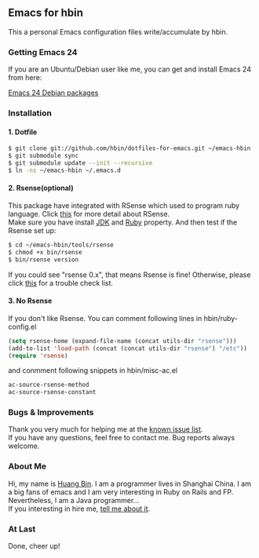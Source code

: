 ## Emacs for hbin

This a personal Emacs configuration files write/accumulate by hbin.

### Getting Emacs 24

If you are an Ubuntu/Debian user like me, you can get and install Emacs 24
from here:

[Emacs 24 Debian packages](http://emacs.naquadah.org)

### Installation

#### 1. Dotfile

```bash
$ git clone git://github.com/hbin/dotfiles-for-emacs.git ~/emacs-hbin
$ git submodule sync
$ git submodule update --init --recursive
$ ln -ns ~/emacs-hbin ~/.emacs.d
```

#### 2. Rsense(optional)

This package have integrated with RSense which used to program ruby
language. Click [this](http://cx4a.org/software/rsense/) for more
detail about RSense.
<br>
Make sure you have install
[JDK](http://hbin.iteye.com/admin/blogs/1148147) and
[Ruby](http://beginrescueend.com/rvm/install/#explained)
property. And then test if the Rsense set up:

```bash
$ cd ~/emacs-hbin/tools/rsense
$ chmod +x bin/rsense
$ bin/rsense version
```

If you could see "rsense 0.x", that means Rsense is fine! Otherwise,
please click
[this](http://cx4a.org/software/rsense/manual.html#Trouble_Shooting)
for a trouble check list.

#### 3. No Rsense

If you don't like Rsense. You can comment following lines in hbin/ruby-config.el

```lisp
(setq rsense-home (expand-file-name (concat utils-dir "rsense")))
(add-to-list 'load-path (concat (concat utils-dir "rsense") "/etc"))
(require 'rsense)
```

and conmment following snippets in hbin/misc-ac.el

```lisp
ac-source-rsense-method
ac-source-rsense-constant
```

### Bugs & Improvements

Thank you very much for helping me at the [known issue list](https://github.com/hbin/dotfiles-for-emacs/issues?sort=created&direction=desc&state=open).
<br>
If you have any questions, feel free to contact me.
Bug reports always welcome.<br/>

### About Me

Hi, my name is
[Huang Bin](http://www.google.com.hk/#hl=en&newwindow=1&safe=strict&q=i+want+an+aston+martin&oq=I+want+an+aston+martin&aq=0&aqi=g1&aql=&gs_sm=1&gs_upl=17485l20618l17l22771l3l3l0l0l0l0l106l315l0.3l3l0&gs_l=serp.1.0.0.17485l20618l17l22771l3l3l0l0l0l0l106l315l0j3l3l0.frgbld.&bav=on.2,or.r_gc.r_pw.,cf.osb&fp=a292937e2003130a&biw=1310&bih=682). I
am a programmer lives in Shanghai China. I am a big fans of emacs and
I am very interesting in Ruby on Rails and FP. Nevertheless, I am a
Java programmer...<br> If you interesting in hire me,
[tell me about it](mailto:embrace.hbin@gmail.com).

### At Last
Done, cheer up!
